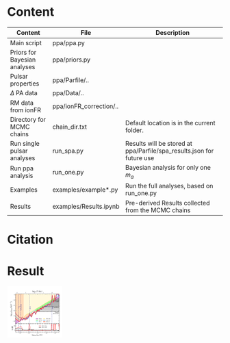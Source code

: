 # Content
|Content   |File   |Description   |
|---|---|---|
| Main script  | ppa/ppa.py  |   |
| Priors for Bayesian analyses  | ppa/priors.py  |   |
| Pulsar properties| ppa/Parfile/..| |
| $\Delta$ PA data | ppa/Data/..  |  |
| RM data from ionFR  | ppa/ionFR_correction/..  |  |
| Directory for MCMC chains |chain_dir.txt| Default location is in the current folder.|
| Run single pulsar analyses| run_spa.py| Results will be stored at ppa/Parfile/spa_results.json for future use|
| Run ppa analysis|run_one.py|Bayesian analysis for only one $m_a$|
| Examples|examples/example*.py|Run the full analyses, based on run_one.py|
| Results|examples/Results.ipynb|Pre-derived Results collected from the MCMC chains|

# Citation

# Result
<img src="https://github.com/XueXiao-Physics/PPA/blob/main/examples/constraint_main.pdf" width="128"/>



